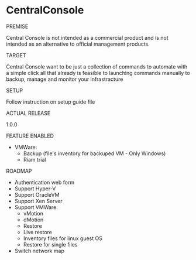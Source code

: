 # CentralConsole

PREMISE

Central Console is not intended as a commercial product and is not intended as an alternative to official management products.

TARGET

Central Console want to be just a collection of commands to automate with a simple click all that already is feasible to launching commands manually to backup, manage and monitor your infrastracture

SETUP

Follow instruction on setup guide file

ACTUAL RELEASE

1.0.0

FEATURE ENABLED
- VMWare:
  - Backup (file's inventory for backuped VM - Only Windows)
  - Riam trial

ROADMAP

- Authentication web form
- Support Hyper-V
- Support OracleVM
- Support Xen Server
- Support VMWare:
  - vMotion
  - dMotion
  - Restore
  - Live restore
  - Inventory files for linux guest OS
  - Restore for single files
 - Switch network map
